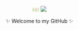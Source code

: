 ## 
<p align="center" style="color: #C8CFA0; font-weight: bold; font-size: big;">Hi! <img src="https://github.com/Krolinaluz/Krolinaluz/assets/106620692/bb319228-2e55-4b2b-aabd-71b9333bf8a5"/> </p>
<p align="center">✨ Welcome to my GitHub ✨ </p>








<!--
**Krolinaluz/Krolinaluz** is a ✨ _special_ ✨ repository because its `README.md` (this file) appears on your GitHub profile.

Here are some ideas to get you started:

- 🔭 I’m currently working on ...
- 🌱 I’m currently learning ...
- 👯 I’m looking to collaborate on ...
- 🤔 I’m looking for help with ...
- 💬 Ask me about ...
- 📫 How to reach me: ...
- 😄 Pronouns: ...
- ⚡ Fun fact: ...
-->
